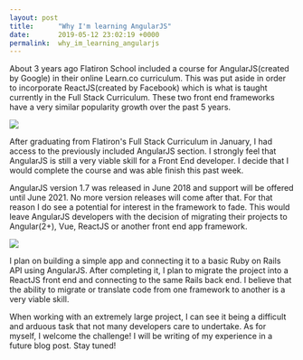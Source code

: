 ```yaml
---
layout: post
title:      "Why I'm learning AngularJS"
date:       2019-05-12 23:02:19 +0000
permalink:  why_im_learning_angularjs
---
```


About 3 years ago Flatiron School included a course for AngularJS(created by Google) in their online Learn.co curriculum. This was put aside in order to incorporate ReactJS(created by Facebook) which is what is taught currently in the Full Stack Curriculum. These two front end frameworks have a very similar popularity growth over the past 5 years.

![](https://www.moveoapps.com/blog/wp-content/uploads/2018/07/angularjs-vs-reactjs.png)

After graduating from Flatiron's Full Stack Curriculum in January, I had access to the previously included AngularJS section. I strongly feel that AngularJS is still a very viable skill for a Front End developer. I decide that I would complete the course and was able finish this past week.

AngularJS version 1.7 was released in June 2018 and support will be offered until June 2021. No more version releases will come after that. For that reason I do see a potential for interest in the framework to fade. This would leave AngularJS developers with the decision of migrating their projects to Angular(2+), Vue, ReactJS or another front end app framework.


![](https://cdn.buttercms.com/mm1EznBASzORrNJ9yV9a)

I plan on building a simple app and connecting it to a basic Ruby on Rails API using AngularJS. After completing it, I plan to migrate the project into a ReactJS front end and connecting to the same Rails back end. I believe that the ability to migrate or translate code from one framework to another is a very viable skill.

When working with an extremely large project, I can see it being a difficult and arduous task that not many developers care to undertake. As for myself, I welcome the challenge! I will be writing of my experience in a future blog post. Stay tuned!
